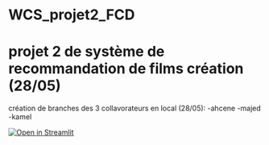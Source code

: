 # WCS_projet2_FCD
# projet 2 de système de recommandation de films création (28/05)

création de branches des 3 collavorateurs en local (28/05):
 -ahcene
 -majed
 -kamel

  [![Open in Streamlit](https://static.streamlit.io/badges/streamlit_badge_black_white.svg)](https://fcd-recommandation-de-films.streamlit.app/)
